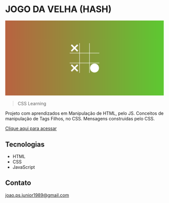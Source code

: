 # JOGO DA VELHA (HASH)

![preview](./.github/preview-hash.png)

>CSS Learning

Projeto com aprendizados em Manipulação de HTML, pelo JS. Conceitos de manipulação de Tags Filhos, no CSS. Mensagens construidas pelo CSS.

[Clique aqui para acessar](https://djh0w.github.io/hash/)

## Tecnologias

- HTML
- CSS
- JavaScript

## Contato

joao.ps.junior1989@gmail.com
